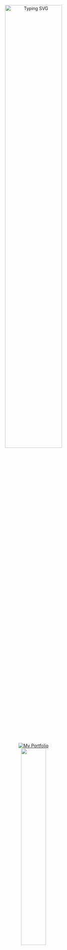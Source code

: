 <p align="center">
<a href="https://git.io/typing-svg"><img width="60%" src="https://readme-typing-svg.demolab.com?font=Fira+Code&size=30&pause=1000&color=6E2CF7&center=true&random=false&width=435&lines=Hello+Im+Luck;I+Like+To+Develop+In+C%23;And+Sometimes+I+Hate+C%23" alt="Typing SVG" alt="Typing SVG" /></a>
<br>
<a href="https://luckdiamond0-portifolio.onrender.com/"><img src="https://i.ibb.co/Yt0xStQ/image-psd.png" alt="My Portfolio" ></a>
<br>
<a href="https://github.com/luckdiamond0"><img width="40%" src="https://github-readme-stats.vercel.app/api/top-langs/?username=luckdiamond0&theme=dark&hide=html,css,cmake,yara&layout=compact&langs_cont=5&bg_color=101010&hide_title=true"></a>
</p>
